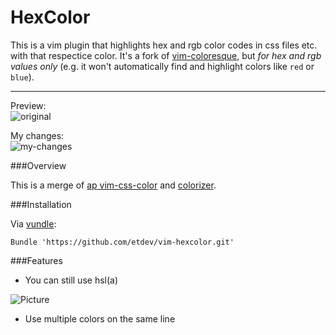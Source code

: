 HexColor
==========
This is a vim plugin that highlights hex and rgb color codes in css files etc. with that respectice color. It's a fork of [vim-coloresque](https://github.com/gorodinskiy/vim-coloresque), but _for hex and rgb values only_ (e.g. it won't automatically find and highlight colors like ``red`` or ``blue``).
***

Preview:   
![original](https://cloud.githubusercontent.com/assets/6726985/7173406/14a58e92-e432-11e4-84cc-0e6316960ddd.png)

My changes:   
![my-changes](https://cloud.githubusercontent.com/assets/6726985/7173407/17b57250-e432-11e4-9376-9ba4f75a8e98.png)

###Overview

This is a merge of [ap vim-css-color](https://github.com/ap/vim-css-color) and [colorizer](https://github.com/lilydjwg/colorizer).

###Installation

Via [vundle](https://github.com/gmarik/vundle):

```
Bundle 'https://github.com/etdev/vim-hexcolor.git'
```

###Features

* You can still use hsl(a)

![Picture](https://coderwall-assets-0.s3.amazonaws.com/uploads/picture/file/1965/hsla.png)

* Use multiple colors on the same line
